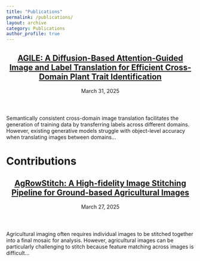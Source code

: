 ```yaml
---
title: "Publications"
permalink: /publications/
layout: archive
category: Publications
author_profile: true
---
```


<!-- Publications Section -->
<div class="publication-list">
  <article class="publication">
    <header class="publication-header">
      <h2 class="publication-title">
        <a href="/publications/AGILE/">AGILE: A Diffusion-Based Attention-Guided Image and Label Translation for Efficient Cross-Domain Plant Trait Identification</a>
      </h2>
      <p class="publication-date">March 31, 2025</p>
    </header>
    <div class="publication-excerpt">
      <p>
        Semantically consistent cross-domain image translation facilitates the generation of training data by transferring labels across different domains. However, existing generative models struggle with object-level accuracy when translating images between domains...
      </p>
    </div>
  </article>
  <!-- You can add more publication items here -->
</div>

<!-- Contributions Section -->
<h1>Contributions</h1>
<div class="contributions-list">
  <article class="contribution">
    <header class="contribution-header">
      <h2 class="contribution-title">
        <a href="/publications/AgRowStitch/">AgRowStitch: A High-fidelity Image Stitching Pipeline for Ground-based Agricultural Images</a>
      </h2>
      <p class="contribution-date">March 27, 2025</p>
    </header>
    <div class="contribution-excerpt">
      <p>
        Agricultural imaging often requires individual images to be stitched together into a final mosaic for analysis. However, agricultural images can be particularly challenging to stitch because feature matching across images is difficult...
      </p>
    </div>
  </article>
  <!-- Add additional contributions similarly -->
</div>